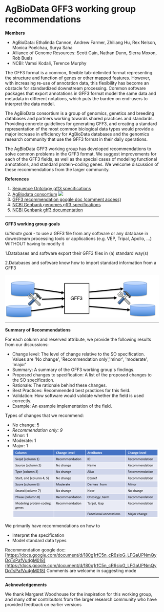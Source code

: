 # AgBioData GFF3 working group recommendations

**Members**
 - AgBioData: Ethalinda Cannon, Andrew Farmer, Zhiliang Hu, Rex Nelson, Monica Poelchau, Surya Saha
 - Alliance of Genome Resources: Scott Cain, Nathan Dunn, Sierra Moxon, Rob Buels
 - NCBI: Vamsi Kodali, Terence Murphy


The GFF3 format is a common, flexible tab-delimited format representing the structure and function of genes or other mapped features. However, with increasing re-use of annotation data, this flexibility has become an obstacle for standardized downstream processing. Common software packages that export annotations in GFF3 format model the same data and metadata in different notations, which puts the burden on end-users to interpret the data model.

The AgBioData consortium is a group of genomics, genetics and breeding databases and partners working towards shared practices and standards. Providing concrete guidelines for generating GFF3, and creating a standard representation of the most common biological data types would provide a major increase in efficiency for AgBioData databases and the genomics research community that use the GFF3 format in their daily operations.

The AgBioData GFF3 working group has developed recommendations to solve common problems in the GFF3 format. We suggest improvements for each of the GFF3 fields, as well as the special cases of modeling functional annotations, and standard protein-coding genes. We welcome discussion of these recommendations from the larger community.
 
**References**
1.  [Sequence Ontology gff3 specifications](https://github.com/The-Sequence-Ontology/Specifications/blob/master/gff3.md)
2.  [AgBiodata consortium](https://www.agbiodata.org/) ![](https://www.agbiodata.org/sites/default/files/styles/newtopimage/public/imageblock/AgBioData-websiteHeader_v2.png?itok=_Z2cIMbc)
3. [GFF3 recommendation google doc (comment access)](https://docs.google.com/document/d/180g1rfC5n_cR6sioG_LFGaUPNmQyDqTsPafVu4gM018/edit#)
4.  [NCBI Genbank genomes gff3 specifications](https://www.ncbi.nlm.nih.gov/sites/genbank/genomes_gff/)
5.  [NCBI Genbank gff3 documentation](https://www.ncbi.nlm.nih.gov/datasets/docs/about-ncbi-gff3/)
*****

**GFF3 working group goals**

*Ultimate goal* - to use a GFF3 file from any software or any database in downstream processing tools or applications (e.g. VEP, Tripal, Apollo, ...) WITHOUT having to modify it

1.Databases and software export their GFF3 files in (a) standard way(s)

2.Databases and software know how to import standard information from a GFF3

![Goals](https://github.com/NAL-i5K/AgBioData_GFF3_recommendation/blob/a0b7e70577b27d7c2c15451ed90802b3bfb90a6d/docs/Goals.png)


*****
**Summary of Recommendations**

For each column and reserved attribute, we provide the following results from our discussions:
 - Change level: The level of change relative to the SO specification. Values are 'No change', 'Recommendation only','minor', 'moderate', 'major'
 - Summary: A summary of the GFF3 working group's findings.
 - Proposed changes to specification: A list of the proposed changes to the SO specification.
 - Rationale: The rationale behind these changes.
 - Best Practices: Recommended best practices for this field.
 - Validation: How software would validate whether the field is used correctly.  
 - Example: An example implementation of the field. 

Types of changes that we recommend:
 - No change: 5
 - *Recommendation only: 9*
 - Minor: 1
 - Moderate: 1
 - Major: 1
![Summary](https://github.com/NAL-i5K/AgBioData_GFF3_recommendation/blob/ea21c39f248592cf13731d439e3562c5e4ed7532/docs/Summaryofrecommendations_Jul17.png)

We primarily have recommendations on how to
 - Interpret the specification
 - Model standard data types

Recommendation google doc: [https://docs.google.com/document/d/180g1rfC5n_cR6sioG_LFGaUPNmQyDqTsPafVu4gM018](https://docs.google.com/document/d/180g1rfC5n_cR6sioG_LFGaUPNmQyDqTsPafVu4gM018)
Comments are welcome in suggesting mode


*****
**Acknowledgements**

We thank Margaret Woodhouse for the inspiration for this working group, and many other contributors from the larger research community who have provided feedback on earlier versions
